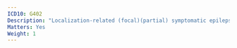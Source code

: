 ```yaml
---
ICD10: G402
Description: "Localization-related (focal)(partial) symptomatic epilepsy and epileptic syndromes with complex partial seizures"
Matters: Yes
Weight: 1
---
```

